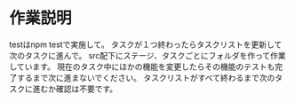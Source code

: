 # 作業説明

testはnpm testで実施して。
タスクが１つ終わったらタスクリストを更新して次のタスクに進んで。
src配下にステージ、タスクごとにフォルダを作って作業しています。
現在のタスク中にほかの機能を変更したらその機能のテストも完了するまで次に進まないでください。
タスクリストがすべて終わるまで次のタスクに進むか確認は不要です。

